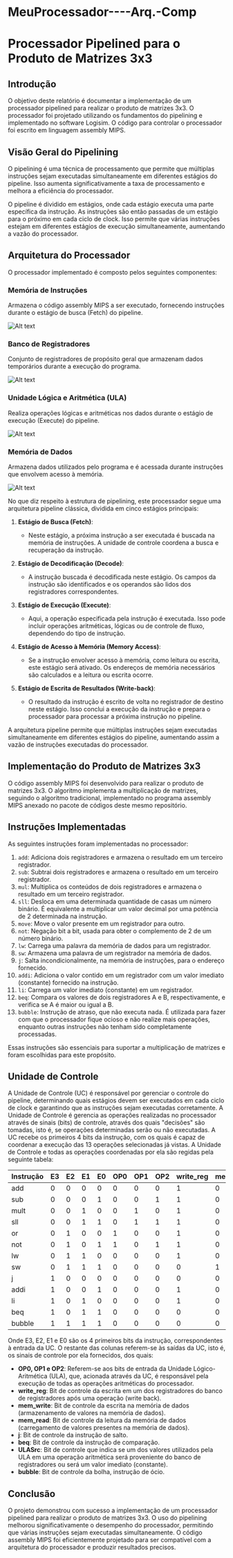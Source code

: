 # MeuProcessador----Arq.-Comp

# Processador Pipelined para o Produto de Matrizes 3x3

## Introdução

O objetivo deste relatório é documentar a implementação de um processador pipelined para realizar o produto de matrizes 3x3. O processador foi projetado utilizando os fundamentos do pipelining e implementado no software Logisim. O código para controlar o processador foi escrito em linguagem assembly MIPS.

## Visão Geral do Pipelining

O pipelining é uma técnica de processamento que permite que múltiplas instruções sejam executadas simultaneamente em diferentes estágios do pipeline. Isso aumenta significativamente a taxa de processamento e melhora a eficiência do processador.

O pipeline é dividido em estágios, onde cada estágio executa uma parte específica da instrução. As instruções são então passadas de um estágio para o próximo em cada ciclo de clock. Isso permite que várias instruções estejam em diferentes estágios de execução simultaneamente, aumentando a vazão do processador.


## Arquitetura do Processador

O processador implementado é composto pelos seguintes componentes:

### Memória de Instruções

Armazena o código assembly MIPS a ser executado, fornecendo instruções durante o estágio de busca (Fetch) do pipeline.

![Alt text](images/mem_inst.png)

### Banco de Registradores

Conjunto de registradores de propósito geral que armazenam dados temporários durante a execução do programa.

![Alt text](images/banco_reg.png)

### Unidade Lógica e Aritmética (ULA)

Realiza operações lógicas e aritméticas nos dados durante o estágio de execução (Execute) do pipeline.

![Alt text](images/ula.png)

### Memória de Dados

Armazena dados utilizados pelo programa e é acessada durante instruções que envolvem acesso à memória.

![Alt text](images/md.png)

No que diz respeito à estrutura de pipelining, este processador segue uma arquitetura pipeline clássica, dividida em cinco estágios principais:

1. **Estágio de Busca (Fetch)**:
   - Neste estágio, a próxima instrução a ser executada é buscada na memória de instruções. A unidade de controle coordena a busca e recuperação da instrução.

2. **Estágio de Decodificação (Decode)**:
   - A instrução buscada é decodificada neste estágio. Os campos da instrução são identificados e os operandos são lidos dos registradores correspondentes.

3. **Estágio de Execução (Execute)**:
   - Aqui, a operação especificada pela instrução é executada. Isso pode incluir operações aritméticas, lógicas ou de controle de fluxo, dependendo do tipo de instrução.

4. **Estágio de Acesso à Memória (Memory Access)**:
   - Se a instrução envolver acesso à memória, como leitura ou escrita, este estágio será ativado. Os endereços de memória necessários são calculados e a leitura ou escrita ocorre.

5. **Estágio de Escrita de Resultados (Write-back)**:
   - O resultado da instrução é escrito de volta no registrador de destino neste estágio. Isso conclui a execução da instrução e prepara o processador para processar a próxima instrução no pipeline.

A arquitetura pipeline permite que múltiplas instruções sejam executadas simultaneamente em diferentes estágios do pipeline, aumentando assim a vazão de instruções executadas do processador.

## Implementação do Produto de Matrizes 3x3

O código assembly MIPS foi desenvolvido para realizar o produto de matrizes 3x3. O algoritmo implementa a multiplicação de matrizes, seguindo o algoritmo tradicional, implementado no programa assembly MIPS anexado no pacote de códigos deste mesmo repositório.

## Instruções Implementadas

As seguintes instruções foram implementadas no processador:

1. `add`: Adiciona dois registradores e armazena o resultado em um terceiro registrador.
2. `sub`: Subtrai dois registradores e armazena o resultado em um terceiro registrador.
3. `mul`: Multiplica os conteúdos de dois registradores e armazena o resultado em um terceiro registrador.
4. `sll`: Desloca em uma determinada quantidade de casas um número binário. É equivalente a multiplicar um valor decimal por uma potência de 2 determinada na instrução.
5. `move`: Move o valor presente em um registrador para outro.
6. `not`: Negação bit a bit, usada para obter o complemento de 2 de um número binário.
7. `lw`: Carrega uma palavra da memória de dados para um registrador.
8. `sw`: Armazena uma palavra de um registrador na memória de dados.
9. `j`: Salta incondicionalmente, na memória de instruções, para o endereço fornecido.
10. `addi`: Adiciona o valor contido em um registrador com um valor imediato (constante) fornecido na instrução.
11. `li`: Carrega um valor imediato (constante) em um registrador.
12. `beq`: Compara os valores de dois registradores A e B, respectivamente, e verifica se A é maior ou igual a B.
13. `bubble`: Instrução de atraso, que não executa nada. É utilizada para fazer com que o processador fique ocioso e não realize mais operações, enquanto outras instruções não tenham sido completamente processadas.

Essas instruções são essenciais para suportar a multiplicação de matrizes e foram escolhidas para este propósito.

## Unidade de Controle

A Unidade de Controle (UC) é responsável por gerenciar o controle do pipeline, determinando quais estágios devem ser executados em cada ciclo de clock e garantindo que as instruções sejam executadas corretamente. A Unidade de Controle é gerencia as operações realizadas no processador através de sinais (bits) de controle, através dos quais "decisões" são tomadas, isto é, se operações determinadas serão ou não executadas.
A UC recebe os primeiros 4 bits da instrução, com os quais é capaz de coordenar a execução das 13 operações selecionadas já vistas. A Unidade de Controle e todas as operações coordenadas por ela são regidas pela seguinte tabela:

| Instrução| E3  | E2  | E1  | E0  | OP0 | OP1 | OP2 | write_reg | mem_write | mem_read | j   | ULASrc | beq    |bubble |
| -------- | --- | --- | --- | --- | --- | --- | --- | --------- | --------- | -------- | --- | ------ | ------ | ----- |
| add      | 0   | 0   | 0   | 0   | 0   | 0   | 0   | 1         | 0         | 0        | 0   | 0      | 0      | 0     |
| sub      | 0   | 0   | 0   | 1   | 0   | 0   | 1   | 1         | 0         | 0        | 0   | 0      | 0      | 0     |
| mult     | 0   | 0   | 1   | 0   | 0   | 1   | 0   | 1         | 0         | 0        | 0   | 0      | 0      | 0     |
| sll      | 0   | 0   | 1   | 1   | 0   | 1   | 1   | 1         | 0         | 0        | 0   | 0      | 0      | 0     |
| or       | 0   | 1   | 0   | 0   | 1   | 0   | 0   | 1         | 0         | 0        | 0   | 0      | 0      | 0     |
| not      | 0   | 1   | 0   | 1   | 1   | 0   | 1   | 1         | 0         | 0        | 0   | 0      | 0      | 0     |
| lw       | 0   | 1   | 1   | 0   | 0   | 0   | 0   | 1         | 0         | 1        | 0   | 0      | 0      | 0     |
| sw       | 0   | 1   | 1   | 1   | 0   | 0   | 0   | 0         | 1         | 0        | 0   | 0      | 0      | 0     |
| j        | 1   | 0   | 0   | 0   | 0   | 0   | 0   | 0         | 0         | 0        | 1   | 0      | 0      | 0     |
| addi     | 1   | 0   | 0   | 1   | 0   | 0   | 0   | 1         | 0         | 0        | 0   | 1      | 0      | 0     |
| li       | 1   | 0   | 1   | 0   | 0   | 0   | 0   | 1         | 0         | 0        | 0   | 1      | 0      | 0     |
| beq      | 1   | 0   | 1   | 1   | 0   | 0   | 0   | 0         | 0         | 0        | 0   | 0      | 1      | 0     |
| bubble   | 1   | 1   | 1   | 1   | 0   | 0   | 0   | 0         | 0         | 0        | 0   | 0      | 0      | 1     |

Onde E3, E2, E1 e E0 são os 4 primeiros bits da instrução, correspondentes à entrada da UC.
O restante das colunas referem-se às saídas da UC, isto é, os sinais de controle por ela fornecidos, dos quais:
- **OP0, OP1 e OP2**: Referem-se aos bits de entrada da Unidade Lógico-Aritmética (ULA), que, acionada através da UC, é responsável pela execução de todas as operações aritméticas do processador.
- **write_reg**: Bit de controle da escrita em um dos registradores do banco de registradores após uma operação (write back).
- **mem_write**: Bit de controle da escrita na memória de dados (armazenamento de valores na memória de dados).
- **mem_read**: Bit de controle da leitura da memória de dados (carregamento de valores presentes na memória de dados).
- **j**: Bit de controle da instrução de salto.
- **beq**: Bit de controle da instrução de comparação.
- **ULASrc**: Bit de controle que indica se um dos valores utilizados pela ULA em uma operação aritmética será proveniente do banco de registradores ou será um valor imediato (constante).
- **bubble**: Bit de controle da bolha, instrução de ócio.

## Conclusão

O projeto demonstrou com sucesso a implementação de um processador pipelined para realizar o produto de matrizes 3x3. O uso do pipelining melhorou significativamente o desempenho do processador, permitindo que várias instruções sejam executadas simultaneamente. O código assembly MIPS foi eficientemente projetado para ser compatível com a arquitetura do processador e produzir resultados precisos.
